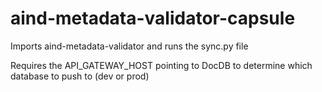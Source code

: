 # aind-metadata-validator-capsule

Imports aind-metadata-validator and runs the sync.py file

Requires the API_GATEWAY_HOST pointing to DocDB to determine which database to push to (dev or prod)

